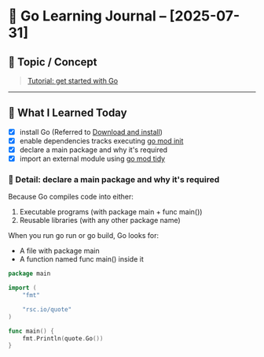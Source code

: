 # 📝 Go Learning Journal – [2025-07-31]

## 📌 Topic / Concept
> [Tutorial: get started with Go](https://go.dev/doc/tutorial/getting-started)

---

## 🧠 What I Learned Today

- [x] install Go (Referred to [Download and install](https://go.dev/doc/install))
- [x] enable dependencies tracks executing [go mod init](https://go.dev/ref/mod#go-mod-init)
- [x] declare a main package and why it's required
- [x] import an external module using [go mod tidy](https://go.dev/ref/mod#authenticating)

### 🧭 Detail: declare a main package and why it's required

Because Go compiles code into either:

1. Executable programs (with package main + func main())
1. Reusable libraries (with any other package name)

When you run go run or go build, Go looks for:

* A file with package main
* A function named func main() inside it

```go
package main

import (
	"fmt"

	"rsc.io/quote"
)

func main() {
	fmt.Println(quote.Go())
}

```